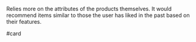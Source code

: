 Relies more on the attributes of the products themselves. It would recommend items similar to those the user has liked in the past based on their features.

#card 